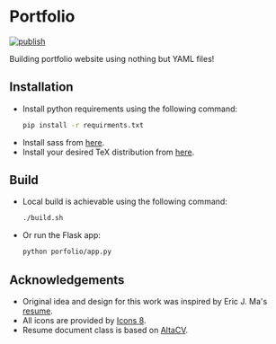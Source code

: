 # Portfolio
[![publish](https://github.com/alirezatheh/portfolio/workflows/publish/badge.svg)](https://github.com/alirezatheh/portfolio/actions)

Building portfolio website using nothing but YAML files!

## Installation
- Install python requirements using the following command:
  ```bash
  pip install -r requirments.txt
  ```
- Install sass from [here](https://sass-lang.com/install).
- Install your desired TeX distribution from
  [here](https://www.latex-project.org/get/).

## Build
- Local build is achievable using the following command:
  ```bash
  ./build.sh
  ```
- Or run the Flask app:
  ```bash
  python porfolio/app.py
  ```

## Acknowledgements
- Original idea and design for this work was inspired by Eric J. Ma's
  [resume](https://github.com/ericmjl/resume).
- All icons are provided by [Icons 8](https://icons8.com).
- Resume document class is based on [AltaCV](https://github.com/liantze/AltaCV).
